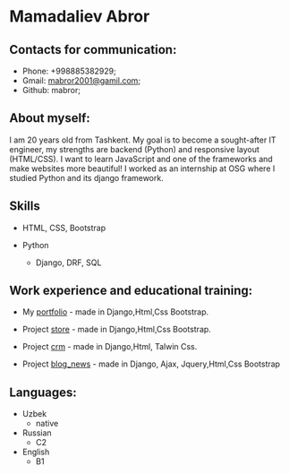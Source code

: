 # Mamadaliev Abror

## Contacts for communication:
* Phone: +998885382929;
* Gmail: mabror2001@gamil.com;
* Github: mabror;

## About myself:
I am 20 years old from Tashkent. My goal is to become a sought-after IT engineer, my strengths are backend (Python) and responsive layout (HTML/CSS). I want to learn JavaScript and one of the frameworks and make websites more beautiful!
I worked as an internship at OSG where I studied Python and its django framework.



## Skills

* HTML, CSS, Bootstrap

* Python
    + Django, DRF, SQL

## Work experience and educational training:
* My [portfolio](https://mabror.pythonanywhere.com/en/) -  made in Django,Html,Css Bootstrap.

* Project [store](https://github.com/mabror/store.git) - made in Django,Html,Css Bootstrap.

* Project [crm](https://github.com/mabror/crm.git) - made in Django,Html, Talwin Css.

* Project [blog_news](https://github.com/mabror/blog_news.git) - made in Django, Ajax, Jquery,Html,Css Bootstrap


## Languages:
* Uzbek
    + native
* Russian
    + C2
* English
    + B1
